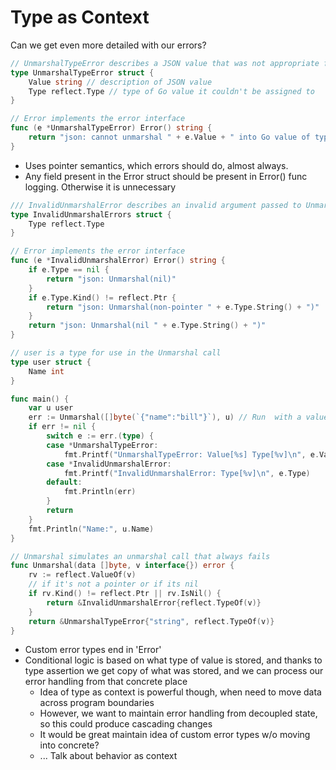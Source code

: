 # Type as Context
Can we get even more detailed with our errors?  

```go
// UnmarshalTypeError describes a JSON value that was not appropriate for a value of a specific Go type
type UnmarshalTypeError struct {
    Value string // description of JSON value
    Type reflect.Type // type of Go value it couldn't be assigned to
}

// Error implements the error interface
func (e *UnmarshalTypeError) Error() string {
	return "json: cannot unmarshal " + e.Value + " into Go value of type " + e.Type.String()
}
```
* Uses pointer semantics, which errors should do, almost always. 
* Any field present in the Error struct should be present in Error() func logging. Otherwise it is unnecessary

```go
/// InvalidUnmarshalError describes an invalid argument passed to Unmarshal (the argument to Unmarshal must be a non-nil pointer)
type InvalidUnmarshalErrors struct {
    Type reflect.Type
}

// Error implements the error interface
func (e *InvalidUnmarshalError) Error() string {
    if e.Type == nil {
        return "json: Unmarshal(nil)"
    }
    if e.Type.Kind() != reflect.Ptr {
        return "json: Unmarshal(non-pointer " + e.Type.String() + ")" 
    }
    return "json: Unmarshal(nil " + e.Type.String() + ")"
}

// user is a type for use in the Unmarshal call
type user struct { 
    Name int
}

func main() {
    var u user 
    err := Unmarshal([]byte(`{"name":"bill"}`), u) // Run  with a value and pointer
    if err != nil {
        switch e := err.(type) {
        case *UnmarshalTypeError:
            fmt.Printf("UnmarshalTypeError: Value[%s] Type[%v]\n", e.Value, e.Type)
        case *InvalidUnmarshalError: 
            fmt.Printf("InvalidUnmarshalError: Type[%v]\n", e.Type)
        default: 
            fmt.Println(err)
        }
        return
    }
    fmt.Println("Name:", u.Name)
}

// Unmarshal simulates an unmarshal call that always fails
func Unmarshal(data []byte, v interface{}) error {
    rv := reflect.ValueOf(v)
    // if it's not a pointer or if its nil
    if rv.Kind() != reflect.Ptr || rv.IsNil() {
        return &InvalidUnmarshalError{reflect.TypeOf(v)}
    }
    return &UnmarshalTypeError{"string", reflect.TypeOf(v)}
}
```
* Custom error types end in 'Error'
* Conditional logic is based on what type of value is stored, and thanks to type assertion we get copy of what was stored, and we can process our error handling from that concrete place
    * Idea of type as context is powerful though, when need to move data across program boundaries
    * However, we want to maintain error handling from decoupled state, so this could produce cascading changes 
    * It would be great maintain idea of custom error types w/o moving into concrete?
    * ... Talk about behavior as context 